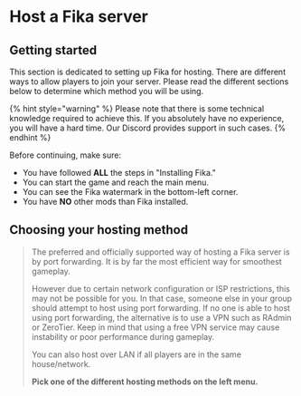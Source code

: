 # Host a Fika server

## Getting started

This section is dedicated to setting up Fika for hosting. There are different ways to allow players to join your server. Please read the different sections below to determine which method you will be using.

{% hint style="warning" %}
Please note that there is some technical knowledge required to achieve this. If you absolutely have no experience, you will have a hard time. Our Discord provides support in such cases.
{% endhint %}

Before continuing, make sure:

* You have followed **ALL** the steps in "Installing Fika."
* You can start the game and reach the main menu.
* You can see the Fika watermark in the bottom-left corner.
* You have **NO** other mods than Fika installed.

## Choosing your hosting method

> The preferred and officially supported way of hosting a Fika server is by port forwarding. It is by far the most efficient way for smoothest gameplay.
>
> However due to certain network configuration or ISP restrictions, this may not be possible for you. In that case, someone else in your group should attempt to host using port forwarding. If no one is able to host using port forwarding, the alternative is to use a VPN such as RAdmin or ZeroTier. Keep in mind that using a free VPN service may cause instability or poor performance during gameplay.
>
> You can also host over LAN if all players are in the same house/network.
>
>
>
> **Pick one of the different hosting methods on the left menu.**
